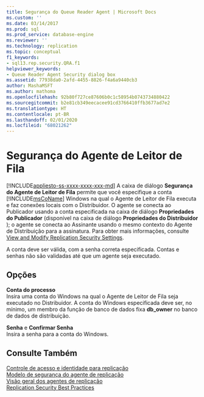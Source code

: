 ```yaml
---
title: Segurança do Queue Reader Agent | Microsoft Docs
ms.custom: ''
ms.date: 03/14/2017
ms.prod: sql
ms.prod_service: database-engine
ms.reviewer: ''
ms.technology: replication
ms.topic: conceptual
f1_keywords:
- sql13.rep.security.QRA.f1
helpviewer_keywords:
- Queue Reader Agent Security dialog box
ms.assetid: 77938da0-2afd-4455-8826-f4a6a9440cb3
author: MashaMSFT
ms.author: mathoma
ms.openlocfilehash: 92b80f727ce87606b0c1c58954b0743734880422
ms.sourcegitcommit: b2e81cb349eecacee91cd3766410ffb3677ad7e2
ms.translationtype: HT
ms.contentlocale: pt-BR
ms.lasthandoff: 02/01/2020
ms.locfileid: "68021262"
---
```

# <a name="queue-reader-agent-security"></a>Segurança do Agente de Leitor de Fila
[!INCLUDE[appliesto-ss-xxxx-xxxx-xxx-md](../../includes/appliesto-ss-xxxx-xxxx-xxx-md.md)]
  A caixa de diálogo **Segurança do Agente de Leitor de Fila** permite que você especifique a conta [!INCLUDE[msCoName](../../includes/msconame-md.md)] Windows na qual o Agente de Leitor de Fila executa e faz conexões locais com o Distribuidor. O agente se conecta ao Publicador usando a conta especificada na caixa de diálogo **Propriedades do Publicador** (disponível na caixa de diálogo **Propriedades do Distribuidor** ); o agente se conecta ao Assinante usando o mesmo contexto do Agente de Distribuição para a assinatura. Para obter mais informações, consulte [View and Modify Replication Security Settings](../../relational-databases/replication/security/view-and-modify-replication-security-settings.md).  
  
 A conta deve ser válida, com a senha correta especificada. Contas e senhas não são validadas até que um agente seja executado.  
  
## <a name="options"></a>Opções  
 **Conta do processo**  
 Insira uma conta do Windows na qual o Agente de Leitor de Fila seja executado no Distribuidor. A conta do Windows especificada deve ser, no mínimo, um membro da função de banco de dados fixa **db_owner** no banco de dados de distribuição.  
  
 **Senha** e **Confirmar Senha**  
 Insira a senha para a conta do Windows.  
  
## <a name="see-also"></a>Consulte Também  
 [Controle de acesso e identidade para replicação](../../relational-databases/replication/security/identity-and-access-control-replication.md)   
 [Modelo de segurança do agente de replicação](../../relational-databases/replication/security/replication-agent-security-model.md)   
 [Visão geral dos agentes de replicação](../../relational-databases/replication/agents/replication-agents-overview.md)   
 [Replication Security Best Practices](../../relational-databases/replication/security/replication-security-best-practices.md)  
  
  
